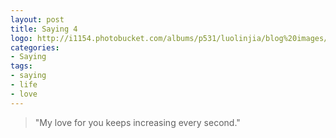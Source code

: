 ```yaml
---
layout: post
title: Saying 4
logo: http://i1154.photobucket.com/albums/p531/luolinjia/blog%20images/20150130_zpscb2017da.jpg
categories:
- Saying
tags:
- saying
- life
- love
---
```


> "My love for you keeps increasing every second." 
